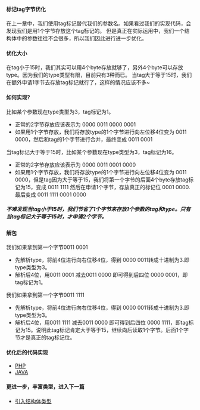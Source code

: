 #### 标记tag字节优化 
在上一章中，我们使用tag标记替代我们的参数名。如果看过我们的实现代码，会发现我们是用1个字节存放这个tag标记的。
但是真正在实际运用中，我们一个结构体中的参数往往不会很多，所以我们因此进行进一步优化。

#### 优化大小
在tag小于15时，我们其实可以用4个byte存放就够了，另外4个byte可以存放type。因为我们的type类型有限，目前只有3种而已。
当tag大于等于15时，我们在额外申请1字节去存放tag标记就行了，这样的情况应该不多~ 

#### 如何实现?
比如某个参数现在type类型为3，tag标记为1。
- 正常的2字节存放应该表示为 0000 0011 0000 0001 
- 如果用1个字节存放，我们将存放type的1个字节进行向左位移4位变为 0011 0000，然后和tag的1个字节进行合并，最终变成 0011 0001 

当tag标记大于等于15时，比如某个参数现在type类型为3，tag标记为16。
- 正常的2字节存放应该表示为 0000 0011 0001 0000 
- 如果用1个字节存放，我们将存放type的1个字节进行向左位移4位变为 0011 0000，但是tag因为大于等于15，我们将第一个字节的后面4个byte存放tag标记为15，变成 0011 1111
然后在申请1个字节，存放真正的标记位 0001 0000.最后变成 0011 1111 0001 0000 

##### 不难发现当tag小于15时，我们节省了1个字节来存放1个参数的tag和type。只有当tag标记大于等于15时，才申请2个字节。

#### 解包
我们如果拿到第一个字节0011 0001
- 先解析type，将前4位进行向右位移4位，得到 0000 0011转成十进制为3.即type类型为3。
- 解析后4位，用0011 0001 减去0011 0000 即可得到后四位 0000 0001，即tag标记为1。 

我们如果拿到第一个字节0011 1111
- 先解析type，将前4位进行向右位移4位，得到 0000 0011转成十进制为3.即type类型为3。
- 解析后4位，用0011 1111 减去0011 0000 即可得到后四位 0000 1111，即tag标记为15。说明此tag标记肯定大于等于15，继续向后读取1个字节。后面1个字节才是真正的tag标记位。 

#### 优化后的代码实现
- [PHP](../demo/php/demo2.php)
- [JAVA](../demo/java/src/main/java/Demo2.php)

#### 更进一步，丰富类型，进入下一篇
- [引入结构体类型](../doc/struct.md)